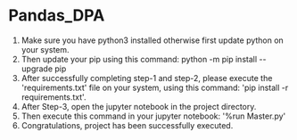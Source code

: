 # Pandas_DPA
1. Make sure you have python3 installed otherwise first update python on your system.
2. Then update your pip using this command: python -m pip install --upgrade pip
3. After successfully completing step-1 and step-2, please execute the 'requirements.txt' file on your system,
   using this command: 'pip install -r requirements.txt'.
4. After Step-3, open the jupyter notebook in the project directory.
5. Then execute this command in your jupyter notebook: '%run Master.py'
6. Congratulations, project has been successfully executed.
